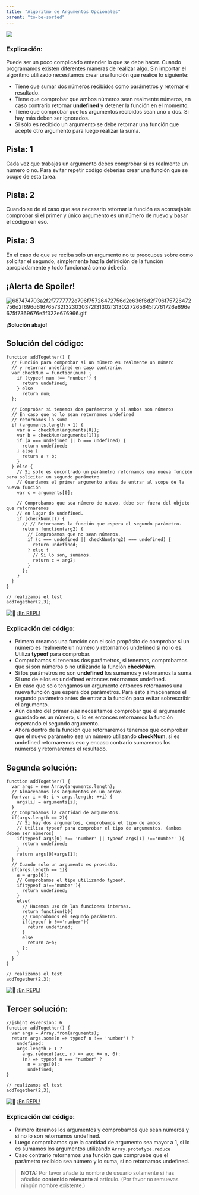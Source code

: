 ```yaml
---
title: "Algoritmo de Argumentos Opcionales"
parent: "to-be-sorted"
---
```


![](//discourse-user-assets.s3.amazonaws.com/original/2X/f/ff2fd8ffa014eea28587a8ef4933340d3dcc4b09.jpg)

### Explicación:

Puede ser un poco complicado entender lo que se debe hacer. Cuando programamos existen diferentes maneras de realizar algo. Sin importar el algoritmo utilizado necesitamos crear una función que realice lo siguiente:

*   Tiene que sumar dos números recibidos como parámetros y retornar el resultado.
*   Tiene que comprobar que ambos números sean realmente números, en caso contrario retornar **undefined** y detener la función en el momento.
*   Tiene que comprobar que los argumentos recibidos sean uno o dos. Si hay más deben ser ignorados.
*   Si sólo es recibido un argumento se debe retornar una función que acepte otro argumento para luego realizar la suma.

## Pista: 1

Cada vez que trabajas un argumento debes comprobar si es realmente un número o no. Para evitar repetir código deberías crear una función que se ocupe de esta tarea.

## Pista: 2

Cuando se de el caso que sea necesario retornar la función es aconsejable comprobar si el primer y único argumento es un número de nuevo y basar el código en eso.

## Pista: 3

En el caso de que se reciba sólo un argumento no te preocupes sobre como solicitar el segundo, simplemente haz la definición de la función apropiadamente y todo funcionará como debería.

## ¡Alerta de Spoiler!

![687474703a2f2f7777772e796f75726472756d2e636f6d2f796f75726472756d2f696d616765732f323030372f31302f31302f7265645f7761726e696e675f7369676e5f322e676966.gif](//discourse-user-assets.s3.amazonaws.com/original/2X/2/2d6c412a50797771301e7ceabd554cef4edcd74d.gif)

**¡Solución abajo!**

## Solución del código:

    function addTogether() {
      // Función para comprobar si un número es realmente un número
      // y retornar undefined en caso contrario.
      var checkNum = function(num) {
        if (typeof num !== 'number') {
          return undefined;
        } else
          return num;
      };

      // Comprobar si tenemos dos parámetros y si ambos son números
      // En caso que no lo sean retornamos undefined
      // retornamos la suma
      if (arguments.length > 1) {
        var a = checkNum(arguments[0]);
        var b = checkNum(arguments[1]);
        if (a === undefined || b === undefined) {
          return undefined;
        } else {
          return a + b;
        }
      } else {
        // Si solo es encontrado un parámetro retornamos una nueva función para solicitar un segundo parámetro
        // Guardamos el primer argumento antes de entrar al scope de la nueva función
        var c = arguments[0];

        // Comprobamos que sea número de nuevo, debe ser fuera del objeto que retornaremos
        // en lugar de undefined.
        if (checkNum(c)) {
          // // Retornamos la función que espera el segundo parámetro.
          return function(arg2) {
            // Comprobamos que no sean números.
            if (c === undefined || checkNum(arg2) === undefined) {
              return undefined;
            } else {
              // Si lo son, sumamos.
              return c + arg2;
            }
          };
        }
      }
    }

    // realizamos el test
    addTogether(2,3);

![:rocket:](//forum.freecodecamp.com/images/emoji/emoji_one/rocket.png?v=2 ":rocket:") [¡En REPL!](https://repl.it/CLnz/0)

### Explicación del código:

*   Primero creamos una función con el solo propósito de comprobar si un número es realmente un número y retornamos undefined si no lo es. Utiliza **typeof** para comprobar.
*   Comprobamos si tenemos dos parámetros, si tenemos, comprobamos que si son números o no utilizando la función **checkNum**.
*   Si los parámetros no son **undefined** los sumamos y retornamos la suma. Si uno de ellos es undefined entonces retornamos undefined.
*   En caso que solo tengamos un argumento entonces retornamos una nueva función que espera dos parámetros. Para esto almacenamos el segundo parámetro antes de entrar a la función para evitar sobrescribir el argumento.
*   Aún dentro del primer _else_ necesitamos comprobar que el argumento guardado es un número, si lo es entonces retornamos la función esperando el segundo argumento.
*   Ahora dentro de la función que retornaremos tenemos que comprobar que el nuevo parámetro sea un número utilizando **checkNum**, si es undefined retornaremos eso y encaso contrario sumaremos los números y retornaremos el resultado.

## Segunda solución:

    function addTogether() {
      var args = new Array(arguments.length);
      // Almacenamos los argumentos en un array.
      for(var i = 0; i < args.length; ++i) {
        args[i] = arguments[i];
      }
      // Comprobamos la cantidad de argumentos.
      if(args.length == 2){
        // Si hay dos argumentos, comprobamos el tipo de ambos
        // Utiliza typeof para comprobar el tipo de argumentos. (ambos deben ser números)
        if(typeof args[0] !== 'number' || typeof args[1] !=='number' ){
          return undefined;
        }
        return args[0]+args[1];
      }
      // Cuando solo un argumento es provisto.
      if(args.length == 1){
        a = args[0];
        // Comprobamos el tipo utilizando typeof.
        if(typeof a!=='number'){
          return undefined;
        }
        else{
          // Hacemos uso de las funciones internas.
          return function(b){
          // Comprobamos el segundo parámetro.
          if(typeof b !=='number'){
            return undefined;
          }
          else
            return a+b;
          };
        }
      }
    }

    // realizamos el test
    addTogether(2,3);

![:rocket:](//forum.freecodecamp.com/images/emoji/emoji_one/rocket.png?v=2 ":rocket:") [¡En REPL!](https://repl.it/CLoA/0)

## Tercer solución:

    //jshint esversion: 6
    function addTogether() {
      var args = Array.from(arguments);
      return args.some(n => typeof n !== 'number') ? 
        undefined: 
        args.length > 1 ?
          args.reduce((acc, n) => acc += n, 0):
          (n) => typeof n === "number" ? 
            n + args[0]:
            undefined;
    }

    // realizamos el test
    addTogether(2,3);

![:rocket:](//forum.freecodecamp.com/images/emoji/emoji_one/rocket.png?v=2 ":rocket:") [¡En REPL!](https://repl.it/CLoB/0)

### Explicación del código:

*   Primero iteramos los argumentos y comprobamos que sean números y si no lo son retornamos undefined.
*   Luego comprobamos que la cantidad de argumento sea mayor a 1, si lo es sumamos los argumentos utilizando `Array.prototype.reduce`
*   Caso contrario retornamos una función que compruebe que el parámetro recibido sea número y lo suma, si no retornamos undefined.

> **NOTA:** Por favor añade tu nombre de usuario solamente si has añadido **contenido relevante** al artículo. (Por favor no remuevas ningún nombre existente.)
